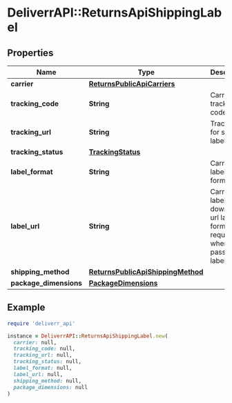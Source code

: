 # DeliverrAPI::ReturnsApiShippingLabel

## Properties

| Name | Type | Description | Notes |
| ---- | ---- | ----------- | ----- |
| **carrier** | [**ReturnsPublicApiCarriers**](ReturnsPublicApiCarriers.md) |  |  |
| **tracking_code** | **String** | Carrier tracking code. |  |
| **tracking_url** | **String** | Tracking url for shipping label. | [optional] |
| **tracking_status** | [**TrackingStatus**](TrackingStatus.md) |  | [optional] |
| **label_format** | **String** | Carrier label format. | [optional] |
| **label_url** | **String** | Carrier label download url label format is required when passing label url. | [optional] |
| **shipping_method** | [**ReturnsPublicApiShippingMethod**](ReturnsPublicApiShippingMethod.md) |  | [optional] |
| **package_dimensions** | [**PackageDimensions**](PackageDimensions.md) |  | [optional] |

## Example

```ruby
require 'deliverr_api'

instance = DeliverrAPI::ReturnsApiShippingLabel.new(
  carrier: null,
  tracking_code: null,
  tracking_url: null,
  tracking_status: null,
  label_format: null,
  label_url: null,
  shipping_method: null,
  package_dimensions: null
)
```

